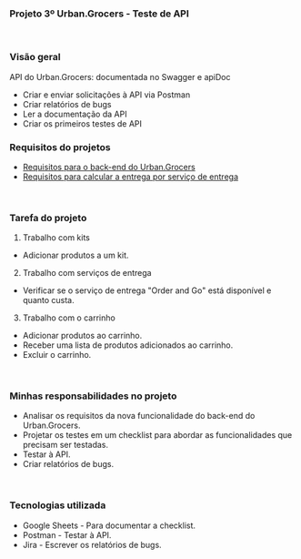 ### Projeto 3º Urban.Grocers - Teste de API

<br clear="both">

### Visão geral
API do Urban.Grocers: documentada no Swagger e apiDoc

-  Criar e enviar solicitações à API via Postman
-  Criar relatórios de bugs
-  Ler a documentação da API
-  Criar os primeiros testes de API

### Requisitos do projetos
- [Requisitos para o back-end do Urban.Grocers](https://github.com/mfabiojrs/Urban.Grocers-Teste-de-API/blob/main/requisito/Requisitos_para_o_back-end_do_Urban.grocers.pdf "Requisitos para o back-end do Urban.Grocers")
- [Requisitos para calcular a entrega por serviço de entrega](https://github.com/mfabiojrs/Urban.Grocers-Teste-de-API/blob/main/requisito/Os_Requisitos_para_Calcular_a_Entrega_via_Servios_de_Entrega.pdf "Requisitos para calcular a entrega por serviço de entrega")

<br clear="both">

### Tarefa do projeto
1. Trabalho com kits
-  Adicionar produtos a um kit.

2. Trabalho com serviços de entrega
-  Verificar se o serviço de entrega "Order and Go" está disponível e quanto custa.

3. Trabalho com o carrinho
-  Adicionar produtos ao carrinho.
-  Receber uma lista de produtos adicionados ao carrinho.
-  Excluir o carrinho.

<br clear="both">

### Minhas responsabilidades no projeto
-  Analisar os requisitos da nova funcionalidade do back-end do Urban.Grocers.
-  Projetar os testes em um checklist para abordar as funcionalidades que precisam ser testadas.
-  Testar à API.
-  Criar relatórios de bugs.

<br clear="both">

### Tecnologias utilizada
-  Google Sheets - Para documentar a checklist.
-  Postman - Testar à API.
-  Jira - Escrever os relatórios de bugs.
